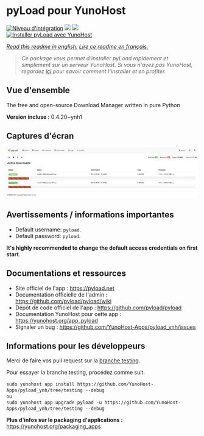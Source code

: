 # pyLoad pour YunoHost

[![Niveau d'intégration](https://dash.yunohost.org/integration/pyload.svg)](https://dash.yunohost.org/appci/app/pyload) ![](https://ci-apps.yunohost.org/ci/badges/pyload.status.svg) ![](https://ci-apps.yunohost.org/ci/badges/pyload.maintain.svg)  
[![Installer pyLoad avec YunoHost](https://install-app.yunohost.org/install-with-yunohost.svg)](https://install-app.yunohost.org/?app=pyload)

*[Read this readme in english.](./README.md)*
*[Lire ce readme en français.](./README_fr.md)*

> *Ce package vous permet d'installer pyLoad rapidement et simplement sur un serveur YunoHost.
Si vous n'avez pas YunoHost, regardez [ici](https://yunohost.org/#/install) pour savoir comment l'installer et en profiter.*

## Vue d'ensemble

The free and open-source Download Manager written in pure Python


**Version incluse :** 0.4.20~ynh1



## Captures d'écran

![](./doc/screenshots/sample.png)

## Avertissements / informations importantes

-   Default username: `pyload`.
-   Default password: `pyload`.

**It's highly recommended to change the default access credentials on first start**.

## Documentations et ressources

* Site officiel de l'app : https://pyload.net
* Documentation officielle de l'admin : https://github.com/pyload/pyload/wiki
* Dépôt de code officiel de l'app : https://github.com/pyload/pyload
* Documentation YunoHost pour cette app : https://yunohost.org/app_pyload
* Signaler un bug : https://github.com/YunoHost-Apps/pyload_ynh/issues

## Informations pour les développeurs

Merci de faire vos pull request sur la [branche testing](https://github.com/YunoHost-Apps/pyload_ynh/tree/testing).

Pour essayer la branche testing, procédez comme suit.
```
sudo yunohost app install https://github.com/YunoHost-Apps/pyload_ynh/tree/testing --debug
ou
sudo yunohost app upgrade pyload -u https://github.com/YunoHost-Apps/pyload_ynh/tree/testing --debug
```

**Plus d'infos sur le packaging d'applications :** https://yunohost.org/packaging_apps